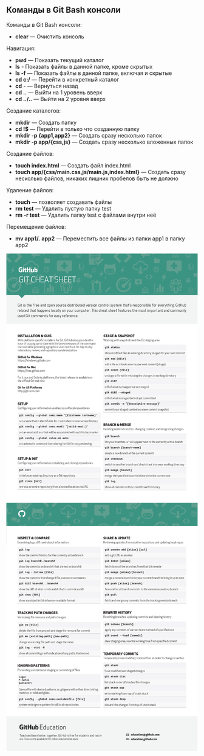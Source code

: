 ## Команды в Git Bash консоли

Команды в Git Bash консоли:
+ **clear** — Очистить консоль

Навигация:
+ **pwd** — Показать текущий каталог
+ **ls** - Показать файлы в данной папке, кроме скрытых
+ **ls -f** — Показать файлы в данной папке, включая и скрытые
+ **cd c:/** — Перейти в конкретный каталог
+ **cd** - — Вернуться назад
+ **cd ..** — Выйти на 1 уровень вверх
+ **cd ../..** — Выйти на 2 уровня вверх

Создание каталогов:
- **mkdir** — Создать папку
- **cd !$** — Перейти в только что созданную папку
- **mkdir -p {app1,app2}** — Создать сразу несколько папок
- **mkdir -p app/{css,js}** — Создать сразу несколько вложенных папок

Создание файлов:
- **touch index.html** — Создать файл index.html
- **touch app/{css/main.css,js/main.js,index.html}** — Создать сразу несколько файлов, никаких лишних пробелов быть не должно

Удаление файлов:
- **touch** — позволяет создавать файлы
- **rm test** — Удалить пустую папку test
- **rm -r test** — Удалить папку test с файлами внутри неё

Перемещение файлов:
- **mv app1/*.* app2** — Переместить все файлы из папки app1 в папку app2

![Изображение](git-cheat-sheet-education_page-0001.jpg "Логотип Markdown")
![Изображение](git-cheat-sheet-education_page-0002.jpg "Логотип Markdown")
